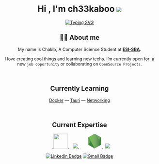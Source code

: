 <h1 align="center">Hi , I'm ch33kaboo <img src="https://media.giphy.com/media/hvRJCLFzcasrR4ia7z/giphy.gif" width="35"></h1>
<p align="center">

  <div align="center">
    
[![Typing SVG](https://readme-typing-svg.demolab.com?font=Fira+Code&duration=4000&pause=1000&center=true&width=435&lines=Freelancer+%7C+Full+Stack+Developer;Cyber+Security+enthusiast;Open+to+Work)](https://git.io/typing-svg)
 
</div>
</p>
<div align="center">

## :sassy_man: About me

<p align="center">
My name is Chakib, A Computer Science Student at <a href="https://www.esi-sba.dz/fr/" target="_blank"><b>ESI-SBA</b></a>.

I love creating cool things and learning new techs. I’m currently open for: a new `job opportunity` or collaborating on `OpenSource Projects`.
</p>

</div>
<br>

<div align="center">

## Currently Learning

<a href="https://www.docker.com/" target="_blank">Docker</a> — <a href="https://tauri.app/" target="_blank">Tauri</a> — <a href="https://www.cisco.com/" target="_blank">Networking</a>

</div>
<br>
<div align="center">

## Current Expertise

&nbsp;&nbsp;&nbsp;<a href="https://svelte.dev/" target="_blank"> <img src="https://img.icons8.com/doodle/344/svetle.png" height="48" width="48"/> </a> &nbsp;&nbsp;
<a href="http://tailwindcss.com/" target="_blank"> <img src="https://img.icons8.com/color/48/000000/tailwindcss.png"/> </a> &nbsp;&nbsp;&nbsp;&nbsp;&nbsp;&nbsp;
<a href="https://nodejs.org/en/" target="_blank"> <img src="https://raw.githubusercontent.com/github/explore/80688e429a7d4ef2fca1e82350fe8e3517d3494d/topics/nodejs/nodejs.png" height="48" width="48"/> </a> &nbsp;
<a href="https://expressjs.com/" target="_blank"> <img src="https://youteam.io/blog/wp-content/uploads/2022/04/expressjs_logo.png" height="" width="75"/> </a>

</div>
<div align="center">
  
[![Linkedin Badge](https://img.shields.io/badge/-linkedin-blue?style=flat&logo=Linkedin&logoColor=white&link=https://www.linkedin.com/in/chakib-ouzane/)](https://www.linkedin.com/in/chakib-ouzane/)
[![Gmail Badge](https://img.shields.io/badge/-email-c14438?style=flat&logo=Gmail&logoColor=white&link=mailto:mc.ouzane@esi-sba.dz)](mailto:mc.ouzane@esi-sba.dz)

</div>
